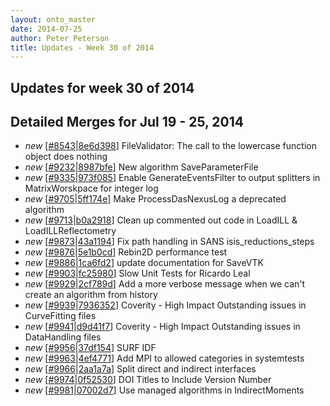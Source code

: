 ```yaml
---
layout: onto_master
date: 2014-07-25
author: Peter Peterson
title: Updates - Week 30 of 2014
---
```

Updates for week 30 of 2014
---------------------------

Detailed Merges for Jul 19 - 25, 2014
-------------------------------------
* *new* \[[#8543](http://trac.mantidproject.org/mantid/ticket/8543)\|[8e6d398](https://github.com/mantidproject/mantid/commit/8e6d3987b9c115702d498dcfea41da35e06c0f5d)\] FileValidator: The call to the lowercase function object does nothing
* *new* \[[#9232](http://trac.mantidproject.org/mantid/ticket/9232)\|[8987bfe](https://github.com/mantidproject/mantid/commit/8987bfee59a223a6a2a0389433870661d9356325)\] New algorithm SaveParameterFile
* *new* \[[#9335](http://trac.mantidproject.org/mantid/ticket/9335)\|[973f085](https://github.com/mantidproject/mantid/commit/973f085cbf2235a0b20629264321b64f4ca9426e)\] Enable GenerateEventsFilter to output splitters in MatrixWorskpace for integer log
* *new* \[[#9705](http://trac.mantidproject.org/mantid/ticket/9705)\|[5ff174e](https://github.com/mantidproject/mantid/commit/5ff174eeaa36b931326cf90af6c2d0e58be2948c)\] Make ProcessDasNexusLog a deprecated algorithm
* *new* \[[#9713](http://trac.mantidproject.org/mantid/ticket/9713)\|[b0a2918](https://github.com/mantidproject/mantid/commit/b0a29188b2a4815bf128fdc83568a274ed83e8d9)\] Clean up commented out code in LoadILL &amp; LoadILLReflectometry
* *new* \[[#9873](http://trac.mantidproject.org/mantid/ticket/9873)\|[43a1194](https://github.com/mantidproject/mantid/commit/43a11947fa020db415f8dea5179c12dada56b552)\] Fix path handling in SANS isis_reductions_steps
* *new* \[[#9876](http://trac.mantidproject.org/mantid/ticket/9876)\|[5e1b0cd](https://github.com/mantidproject/mantid/commit/5e1b0cd968645ad3e662e3651123a0853a563c90)\] Rebin2D performance test
* *new* \[[#9886](http://trac.mantidproject.org/mantid/ticket/9886)\|[1ca6fd2](https://github.com/mantidproject/mantid/commit/1ca6fd2ed9bd0b3b62436f3026f3ca07937cc21d)\] update documentation for SaveVTK
* *new* \[[#9903](http://trac.mantidproject.org/mantid/ticket/9903)\|[fc25980](https://github.com/mantidproject/mantid/commit/fc259803caae2887e26db7983411c87b7fe82a55)\] Slow Unit Tests for Ricardo Leal
* *new* \[[#9929](http://trac.mantidproject.org/mantid/ticket/9929)\|[2cf789d](https://github.com/mantidproject/mantid/commit/2cf789dfddac1932ee6b88648ff7282d467931b4)\] Add a more verbose message when we can't create an algorithm from history
* *new* \[[#9939](http://trac.mantidproject.org/mantid/ticket/9939)\|[7936352](https://github.com/mantidproject/mantid/commit/7936352ccd13670b9d4cf6f9baa0214c9c3429f6)\] Coverity - High Impact Outstanding issues in CurveFitting files
* *new* \[[#9941](http://trac.mantidproject.org/mantid/ticket/9941)\|[d9d41f7](https://github.com/mantidproject/mantid/commit/d9d41f7191e44dcd204770eaba55e17adc9a28b9)\] Coverity - High Impact Outstanding issues in DataHandling files
* *new* \[[#9956](http://trac.mantidproject.org/mantid/ticket/9956)\|[37df154](https://github.com/mantidproject/mantid/commit/37df154ff57e5d55a98d441cc87cbee1a690b678)\] SURF IDF
* *new* \[[#9963](http://trac.mantidproject.org/mantid/ticket/9963)\|[4ef4771](https://github.com/mantidproject/mantid/commit/4ef47717dbd66afc1d7f91fbf2c8b19f963d6cb3)\] Add MPI to allowed categories in systemtests
* *new* \[[#9966](http://trac.mantidproject.org/mantid/ticket/9966)\|[2aa1a7a](https://github.com/mantidproject/mantid/commit/2aa1a7a3a05357334b7fbe1fdd5dbe448018e3ff)\] Split direct and indirect interfaces
* *new* \[[#9974](http://trac.mantidproject.org/mantid/ticket/9974)\|[0f52530](https://github.com/mantidproject/mantid/commit/0f52530e12b954c43a096518b1be6dd69c054b35)\] DOI Titles to Include Version Number
* *new* \[[#9981](http://trac.mantidproject.org/mantid/ticket/9981)\|[07002d7](https://github.com/mantidproject/mantid/commit/07002d74b97567e57b89256620517e719760ca58)\] Use managed algorithms in IndirectMoments
